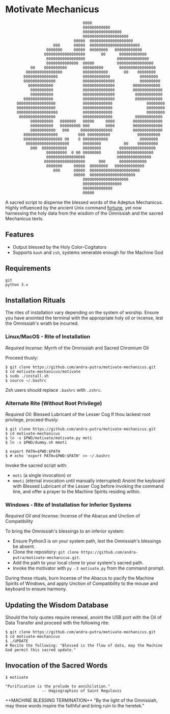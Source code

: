 # Motivate Mechanicus

```
                                  0000                                     
                                  000000000000                             
                                  00000000000000000                        
                                  00000000000000000000                     
                              00000  0000000000000000000                   
                     000      00000  0000000000000000000000                
                  0000000     00000  00000000   000000000000               
                 000000000000000000       00      000000000000             
                  00000000000000000              00000000000000            
                  00000000000000  00000          0000000000000000          
           00    0000000000       000000000       0000000000000000         
         0000000000000000         00000000000       00    00000000         
        000000000000000           000000000000             00000000        
        00000000000000            00000000000000           000000000       
          00000000000             00000000000000        000000000000       
           0000000000             00000000000000        0000000000000      
           0000000000             00000000000000         000000000000      
        0000000000000             00000000000000         000000000000      
     00000000000000000            0000000000000               00000000     
     00000000000000000            0000000000000               00000000     
     000000000000000000           0000000000000               00000000     
      0000000000000000            0000000000000          000000000000      
           0000000000   0000000   00000     0000        0000000000000      
           0000000000   000000000 000       0000        0000000000000      
           00000000000   000     00000000000000         0000000000000      
        000000000000000         000 0000000000            0000000000       
        00000000000000000 00    0 00000000000              00000000        
         0000000000000000000      00000000          00    000000000        
           000  00000000000       00000000        0000000000000000         
                  000000000  0 00 00000000       0000000000000000          
                  00000000000000000              000000000000000           
                 000000000000000000      000      000000000000             
                  0000000     00000  00000000   0000000000000              
                     000      00000  0000000000000000000000                
                              00000  00000000000000000000                  
                                  00000000000000000000                     
                                  00000000000000000                        
                                  0000000000000                            
                                  00000
```

A sacred script to dispense the blessed words of the Adeptus Mechanicus. Highly influenced by the ancient Unix command [fortune](https://en.wikipedia.org/wiki/Fortune_(Unix)), yet now harnessing the holy data from the wisdom of the Omnissiah and the sacred Mechanicus texts.

## Features
* Output blessed by the Holy Color-Cogitators
* Supports `bash` and `zsh`, systems venerable enough for the Machine God

## Requirements

```
git
python 3.x
```

## Installation Rituals
The rites of installation vary depending on the system of worship. Ensure you have anointed the terminal with the appropriate holy oil or incense, lest the Omnissiah's wrath be incurred.

### Linux/MacOS - Rite of Installation

*Required Incense:* Myrrh of the Omnissiah and Sacred Chromium Oil

Proceed thusly:

```
$ git clone https://github.com/andra-putra/motivate-mechanicus.git
$ cd motivate-mechanicus/motivate
$ sudo ./install.sh
$ source ~/.bashrc
```

Zsh users should replace `.bashrc` with `.zshrc`.

### Alternate Rite (Without Root Privilege)
*Required Oil:* Blessed Lubricant of the Lesser Cog
If thou lackest root privilege, proceed thusly:

```
$ git clone https://github.com/andra-putra/motivate-mechanicus.git
$ cd motivate-mechanicus
$ ln -s $PWD/motivate/motivate.py moti
$ ln -s $PWD/dummy.sh mmoti

$ export PATH=$PWD:$PATH
$ # echo 'export PATH=$PWD:$PATH' >> ~/.bashrc
```

Invoke the sacred script with:
- `moti` (a single invocation) or
- `mmoti` (eternal invocation until manually interrupted)
Anoint the keyboard with Blessed Lubricant of the Lesser Cog before invoking the command line, and offer a prayer to the Machine Spirits residing within.

### Windows - Rite of Installation for Inferior Systems

*Required Oil and Incense:* Incense of the Abacus and Unction of Compatibility

To bring the Omnissiah's blessings to an inferior system:

* Ensure Python3 is on your system path, lest the Omnissiah's blessings be absent.
* Clone the repository: `git clone https://github.com/andra-putra/motivate-mechanicus.git`.
* Add the path to your local clone to your system's sacred path.
* Invoke the motivator with `py -3 motivate.py` from the command prompt.

During these rituals, burn Incense of the Abacus to pacify the Machine Spirits of Windows, and apply Unction of Compatibility to the mouse and keyboard to ensure harmony.

## Updating the Wisdom Database

Should the holy quotes require renewal, anoint the USB port with the Oil of Data Transfer and proceed with the following rite:

```
$ git clone https://github.com/andra-putra/motivate-mechanicus.git
$ cd motivate-mechanicus
$ ./UPDATE
# Recite the following: "Blessed is the flow of data, may the Machine God permit this sacred update."
```

## Invocation of the Sacred Words

```
$ motivate

"Purification is the prelude to annihilation."
                -- Hagiographies of Saint Regulavis
```

++MACHINE BLESSING TERMINATION++
"By the light of the Omnissiah, may these words inspire the faithful and bring ruin to the heretek."
